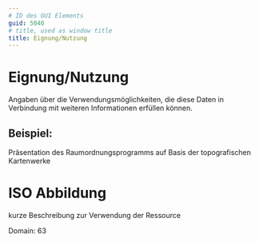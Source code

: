 ```yaml
---
# ID des GUI Elements
guid: 5040
# title, used as window title
title: Eignung/Nutzung
---
```


# Eignung/Nutzung

Angaben über die Verwendungsmöglichkeiten, die diese Daten in Verbindung mit weiteren Informationen erfüllen können.

## Beispiel:

Präsentation des Raumordnungsprogramms auf Basis der topografischen Kartenwerke

# ISO Abbildung

kurze Beschreibung zur Verwendung der Ressource

Domain: 63
